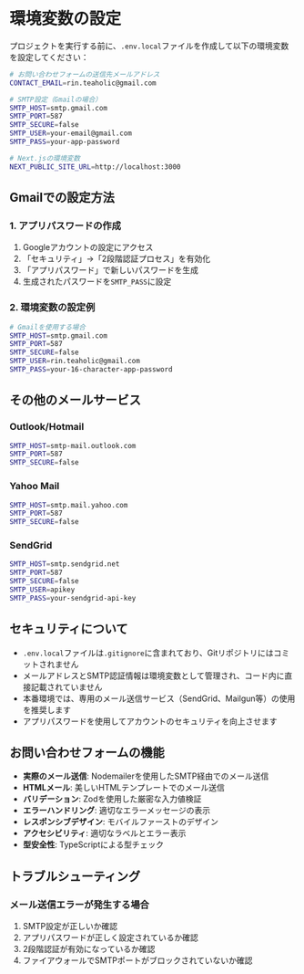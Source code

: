 # 環境変数の設定

プロジェクトを実行する前に、`.env.local`ファイルを作成して以下の環境変数を設定してください：

```bash
# お問い合わせフォームの送信先メールアドレス
CONTACT_EMAIL=rin.teaholic@gmail.com

# SMTP設定（Gmailの場合）
SMTP_HOST=smtp.gmail.com
SMTP_PORT=587
SMTP_SECURE=false
SMTP_USER=your-email@gmail.com
SMTP_PASS=your-app-password

# Next.jsの環境変数
NEXT_PUBLIC_SITE_URL=http://localhost:3000
```

## Gmailでの設定方法

### 1. アプリパスワードの作成
1. Googleアカウントの設定にアクセス
2. 「セキュリティ」→「2段階認証プロセス」を有効化
3. 「アプリパスワード」で新しいパスワードを生成
4. 生成されたパスワードを`SMTP_PASS`に設定

### 2. 環境変数の設定例
```bash
# Gmailを使用する場合
SMTP_HOST=smtp.gmail.com
SMTP_PORT=587
SMTP_SECURE=false
SMTP_USER=rin.teaholic@gmail.com
SMTP_PASS=your-16-character-app-password
```

## その他のメールサービス

### Outlook/Hotmail
```bash
SMTP_HOST=smtp-mail.outlook.com
SMTP_PORT=587
SMTP_SECURE=false
```

### Yahoo Mail
```bash
SMTP_HOST=smtp.mail.yahoo.com
SMTP_PORT=587
SMTP_SECURE=false
```

### SendGrid
```bash
SMTP_HOST=smtp.sendgrid.net
SMTP_PORT=587
SMTP_SECURE=false
SMTP_USER=apikey
SMTP_PASS=your-sendgrid-api-key
```

## セキュリティについて

- `.env.local`ファイルは`.gitignore`に含まれており、Gitリポジトリにはコミットされません
- メールアドレスとSMTP認証情報は環境変数として管理され、コード内に直接記載されていません
- 本番環境では、専用のメール送信サービス（SendGrid、Mailgun等）の使用を推奨します
- アプリパスワードを使用してアカウントのセキュリティを向上させます

## お問い合わせフォームの機能

- **実際のメール送信**: Nodemailerを使用したSMTP経由でのメール送信
- **HTMLメール**: 美しいHTMLテンプレートでのメール送信
- **バリデーション**: Zodを使用した厳密な入力値検証
- **エラーハンドリング**: 適切なエラーメッセージの表示
- **レスポンシブデザイン**: モバイルファーストのデザイン
- **アクセシビリティ**: 適切なラベルとエラー表示
- **型安全性**: TypeScriptによる型チェック

## トラブルシューティング

### メール送信エラーが発生する場合
1. SMTP設定が正しいか確認
2. アプリパスワードが正しく設定されているか確認
3. 2段階認証が有効になっているか確認
4. ファイアウォールでSMTPポートがブロックされていないか確認

